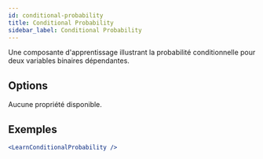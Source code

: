 ```yaml
---
id: conditional-probability
title: Conditional Probability
sidebar_label: Conditional Probability
---
```


Une composante d'apprentissage illustrant la probabilité conditionnelle pour deux variables binaires dépendantes.

## Options

Aucune propriété disponible.

## Exemples

```jsx live
<LearnConditionalProbability />
```


